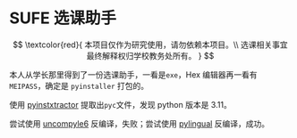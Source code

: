 # SUFE 选课助手

$$
\textcolor{red}{
    本项目仅作为研究使用，请勿依赖本项目。\\
    选课相关事宜最终解释权归学校教务处所有。
}
$$

本人从学长那里得到了一份选课助手，一看是`exe`，Hex 编辑器再一看有`MEIPASS`，确定是 `pyinstaller` 打包的。

使用 [pyinstxtractor](https://github.com/extremecoders-re/pyinstxtractor) 提取出`pyc`文件，发现 python 版本是 3.11。

尝试使用 [uncompyle6](https://github.com/rocky/python-uncompyle6) 反编译，失败；尝试使用 [pylingual](https://pylingual.io/) 反编译，成功。
